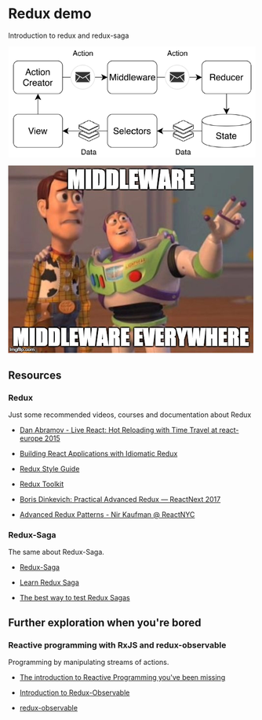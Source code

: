 # Redux demo

Introduction to redux and redux-saga

![Redux flow](/public/redux-flow.png)

![Middleware](/public/middleware-everywhere-meme.jpg)

## Resources

### Redux

Just some recommended videos, courses and documentation about Redux

- [Dan Abramov - Live React: Hot Reloading with Time Travel at react-europe 2015](https://www.youtube.com/watch?v=xsSnOQynTHs)

- [Building React Applications with Idiomatic Redux](https://egghead.io/courses/building-react-applications-with-idiomatic-redux)

- [Redux Style Guide](https://redux.js.org/style-guide/style-guide)

- [Redux Toolkit](https://redux-starter-kit.js.org/)

- [Boris Dinkevich: Practical Advanced Redux — ReactNext 2017](https://www.youtube.com/watch?v=Gjiu7Lgdg3s)

- [Advanced Redux Patterns - Nir Kaufman @ ReactNYC](https://www.youtube.com/watch?v=JUuic7mEs-s)

### Redux-Saga

The same about Redux-Saga.

- [Redux-Saga](https://redux-saga.js.org/)

- [Learn Redux Saga](https://www.youtube.com/playlist?list=PLMV09mSPNaQlWvqEwF6TfHM-CVM6lXv39)

- [The best way to test Redux Sagas](https://dev.to/phil/the-best-way-to-test-redux-sagas-4hib)

## Further exploration when you're bored

### Reactive programming with RxJS and redux-observable

Programming by manipulating streams of actions.

- [The introduction to Reactive Programming you've been missing](https://gist.github.com/staltz/868e7e9bc2a7b8c1f754)

- [Introduction to Redux-Observable](https://www.youtube.com/watch?v=zk2bVBZhmcc)

- [redux-observable](https://redux-observable.js.org/)
